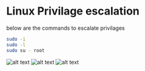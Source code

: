 # Linux Privilage escalation    

below are the commands to escalate privilages

```bash
sudo -i
sudo -l
sudo su - root          

``` 

![alt text](image.png)
![alt text](image-1.png)
![alt text](image-2.png)